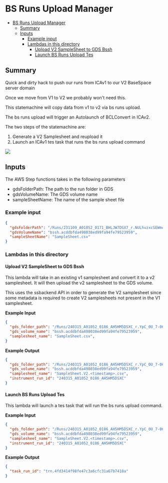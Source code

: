 # BS Runs Upload Manager

<!-- TOC -->
* [BS Runs Upload Manager](#bs-runs-upload-manager)
  * [Summary](#summary)
  * [Inputs](#inputs)
    * [Example input](#example-input)
    * [Lambdas in this directory](#lambdas-in-this-directory)
      * [Upload V2 SampleSheet to GDS Bssh](#upload-v2-samplesheet-to-gds-bssh)
      * [Launch BS Runs Upload Tes](#launch-bs-runs-upload-tes)
<!-- TOC -->

## Summary

Quick and dirty hack to push our runs from ICAv1 to our V2 BaseSpace server domain

Once we move from V1 to V2 we probably won't need this.  

This statemachine will copy data from v1 to v2 via bs runs upload.  

The bs runs upload will trigger an Autolaunch of BCLConvert in ICAv2.

The two steps of the statemachine are:

1. Generate a V2 Samplesheet and reupload it
2. Launch an ICAv1 tes task that runs the bs runs upload command

![](images/bs_runs_upload_manager.png)

## Inputs

The AWS Step functions takes in the following parameters

* gdsFolderPath: The path to the run folder in GDS
* gdsVolumeName: The GDS volume name
* sampleSheetName: The name of the sample sheet file

### Example input

```json
{
  "gdsFolderPath": "/Runs/231109_A01052_0171_BHLJW7DSX7_r.NULhvzxcSEWmqZw8QljXfQ",
  "gdsVolumeName": "bssh.acddbfda498038ed99fa94fe79523959",
  "sampleSheetName": "SampleSheet.csv"
}
```

### Lambdas in this directory

#### Upload V2 SampleSheet to GDS Bssh

This lambda will take in an existing v1 samplesheet and convert it to a v2 samplesheet.  It will then upload the v2 samplesheet to the GDS volume.

This uses the ssbackend API in order to generate the V2 samplesheet since some metadata is required to create V2 samplesheets not present in the V1 samplesheet.

**Example Input**

```json
{
  "gds_folder_path": "/Runs/240315_A01052_0186_AH5HM5DSXC_r.YpC_0U_7-06Oom1cFl9Y5A",
  "gds_volume_name": "bssh.acddbfda498038ed99fa94fe79523959",
  "samplesheet_name": "SampleSheet.csv",
}
```

**Example Output**

```json
{
  "gds_folder_path": "/Runs/240315_A01052_0186_AH5HM5DSXC_r.YpC_0U_7-06Oom1cFl9Y5A",
  "gds_volume_name": "bssh.acddbfda498038ed99fa94fe79523959",
  "samplesheet_name": "SampleSheet.V2.<timestamp>.csv",
  "instrument_run_id": "240315_A01052_0186_AH5HM5DSXC"
}
```

#### Launch BS Runs Upload Tes

This lambda will launch a tes task that will run the bs runs upload command.

**Example Input**

```json
{
  "gds_folder_path": "/Runs/240315_A01052_0186_AH5HM5DSXC_r.YpC_0U_7-06Oom1cFl9Y5A",
  "gds_volume_name": "bssh.acddbfda498038ed99fa94fe79523959",
  "samplesheet_name": "SampleSheet.V2.<timestamp>.csv",
  "instrument_run_id": "240315_A01052_0186_AH5HM5DSXC"
}
```

**Example Output**

```json
{
  "task_run_id": "trn.4fd3414f98fe47c3a6cfc31a67b7418a"
}
```